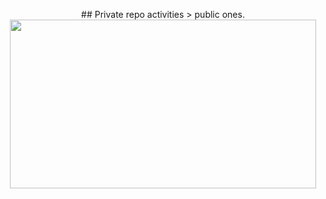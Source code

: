 <!-- Your title 
## Hi, I'm Dan Fabro--a mere mortal from the archipelagic islands and isles of the Philippines.

[![Github](https://img.shields.io/badge/-Github-000?style=flat&logo=Github&logoColor=white)](https://github.com/notnoobdude)
[![Linkedin](https://img.shields.io/badge/-LinkedIn-blue?style=flat&logo=Linkedin&logoColor=white)](https://www.linkedin.com/in/0x61underscore/)
[![Gmail](https://img.shields.io/badge/-Gmail-c14438?style=flat&logo=Gmail&logoColor=white)](mailto:timpaxerror@gmail.com)


<!-- Talking about you 
**Some stuff about me:**
-->
<!-- Any image aligned to the right. Beware the width 
<img width="55%" align="right" alt="Github" src="https://raw.githubusercontent.com/onimur/.github/master/.resources/git-header.svg" />

- 💻 I’m working at [Innovuze Solutions, Inc.](https://innovuze.com/) as a Software QA Engineer;
- 💥 I’m currently enhancing my skills in Network Penetration Testing; 
- 🚴 I do outdoor stuff as well (mountain-biking, fishing, and sprints/jogging);
- 💘 I heart Chess, anime (gore, adventure, </br> mystery, isekai genres), manhwas, light novels, and computer games;
- 🎓 I have a degree in computer engineering, with a </br> background in entrepreneurship also

**Some Languages and Tools:** 
-->



<!-- Your github readme stats
You can use this api: https://github.com/anuraghazra/github-readme-stats
-->
<p>
<p align="center">
  ## Private repo activities > public ones.
  <img width="490" height="270" src="https://media.giphy.com/media/9B8wYztAoe1zO/source.gif" align=center>
</p>

  <!-- Your languages and tools. Be careful with the alignment. 
  You can use this sites to get logos: https://www.vectorlogo.zone or https://simpleicons.org/
  
  <code><img width="10%" src="https://www.vectorlogo.zone/logos/java/java-ar21.svg"></code>
  <code><img width="10%" src="https://www.vectorlogo.zone/logos/gnu_bash/gnu_bash-ar21.svg"></code>
  <code><img width="10%" src="https://www.vectorlogo.zone/logos/curl_haxx/curl_haxx-ar21.svg"></code>
  <br />
  <code><img width="10%" src="https://www.vectorlogo.zone/logos/git-scm/git-scm-ar21.svg"></code>
  <code><img width="10%" src="https://www.vectorlogo.zone/logos/visualstudio_code/visualstudio_code-ar21.svg"></code>
  <code><img width="10%" src="https://www.vectorlogo.zone/logos/npmjs/npmjs-ar21.svg"></code>
  <br />
  <code><img width="10%" src="https://www.vectorlogo.zone/logos/linux/linux-ar21.svg"></code>
  <code><img width="10%" src="https://www.vectorlogo.zone/logos/microsoft_azure/microsoft_azure-ar21.svg"></code>
  <code><img width="10%" src="https://www.vectorlogo.zone/logos/javascript/javascript-ar21.svg"></code>
  <br />
  
</p>

-->

<!-- This readme was created by Dan Fabro - https://github.com/notnoobude -->
